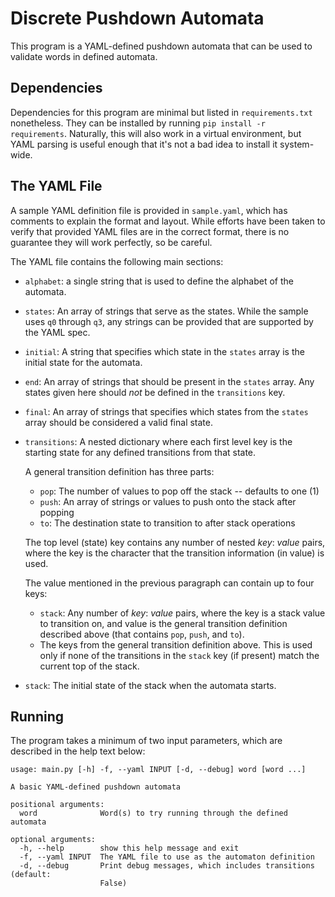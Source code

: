 # Discrete Pushdown Automata

This program is a YAML-defined pushdown automata that can be used to validate
words in defined automata.

## Dependencies

Dependencies for this program are minimal but listed in `requirements.txt`
nonetheless. They can be installed by running `pip install -r requirements`.
Naturally, this will also work in a virtual environment, but YAML parsing is
useful enough that it's not a bad idea to install it system-wide.

## The YAML File

A sample YAML definition file is provided in `sample.yaml`, which has comments
to explain the format and layout. While efforts have been taken to verify that
provided YAML files are in the correct format, there is no guarantee they will
work perfectly, so be careful.

The YAML file contains the following main sections:

- `alphabet`: a single string that is used to define the alphabet of the
  automata.
- `states`: An array of strings that serve as the states. While the sample uses
  `q0` through `q3`, any strings can be provided that are supported by the YAML
  spec.
- `initial`: A string that specifies which state in the `states` array is the
  initial state for the automata.
- `end`: An array of strings that should be present in the `states` array. Any
  states given here should *not* be defined in the `transitions` key.
- `final`: An array of strings that specifies which states from the `states`
  array should be considered a valid final state.
- `transitions`: A nested dictionary where each first level key is the starting
  state for any defined transitions from that state.

  A general transition definition has three parts:

  - `pop`: The number of values to pop off the stack -- defaults to one (1)
  - `push`: An array of strings or values to push onto the stack after popping
  - `to`: The destination state to transition to after stack operations

  The top level (state) key contains any number of nested *key*: *value* pairs,
  where the key is the character that the transition information (in value) is
  used.

  The value mentioned in the previous paragraph can contain up to four keys:

    - `stack`: Any number of *key*: *value* pairs, where the key is a stack
      value to transition on, and value is the general transition definition
      described above (that contains `pop`, `push`, and `to`).
    - The keys from the general transition definition above. This is used only
      if none of the transitions in the `stack` key (if present) match the
      current top of the stack.

- `stack`: The initial state of the stack when the automata starts.

## Running

The program takes a minimum of two input parameters, which are described in the
help text below:

```
usage: main.py [-h] -f, --yaml INPUT [-d, --debug] word [word ...]

A basic YAML-defined pushdown automata

positional arguments:
  word              Word(s) to try running through the defined automata

optional arguments:
  -h, --help        show this help message and exit
  -f, --yaml INPUT  The YAML file to use as the automaton definition
  -d, --debug       Print debug messages, which includes transitions (default:
                    False)
```
